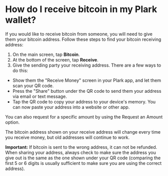 # How do I receive bitcoin in my Plark wallet?

If you would like to receive bitcoin from someone, you will need to give them your bitcoin address. Follow these steps to find your bitcoin receiving address:

1. On the main screen, tap **Bitcoin**.
2. At the bottom of the screen, tap **Receive**.
3. Give the sending party your receiving address. There are a few ways to do this:
- Show them the "Receive Money" screen in your Plark app, and let them scan your QR code.
- Press the "Share" button under the QR code to send them your address via email or text message.
- Tap the QR code to copy your address to your device's memory. You can now paste your address into a website or other app.
  
You can also request for a specific amount by using the Request an Amount option.
  
The bitcoin address shown on your receive address will change every time you receive money, but old addresses will continue to work.
  
**Important:** If bitcoin is sent to the wrong address, it can not be refunded. When sharing your address, always check to make sure the address you give out is the same as the one shown under your QR code (comparing the first 5 or 6 digits is usually sufficient to make sure you are using the correct address).

